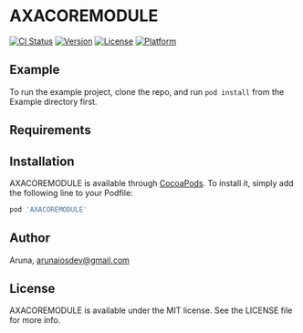 # AXACOREMODULE

[![CI Status](https://img.shields.io/travis/ArunaYarra/AXACOREMODULE.svg?style=flat)](https://travis-ci.org/ArunaYarra/AXACOREMODULE)
[![Version](https://img.shields.io/cocoapods/v/AXACOREMODULE.svg?style=flat)](https://cocoapods.org/pods/AXACOREMODULE)
[![License](https://img.shields.io/cocoapods/l/AXACOREMODULE.svg?style=flat)](https://cocoapods.org/pods/AXACOREMODULE)
[![Platform](https://img.shields.io/cocoapods/p/AXACOREMODULE.svg?style=flat)](https://cocoapods.org/pods/AXACOREMODULE)

## Example

To run the example project, clone the repo, and run `pod install` from the Example directory first.

## Requirements

## Installation

AXACOREMODULE is available through [CocoaPods](https://cocoapods.org). To install
it, simply add the following line to your Podfile:

```ruby
pod 'AXACOREMODULE'
```

## Author

Aruna, arunaiosdev@gmail.com

## License

AXACOREMODULE is available under the MIT license. See the LICENSE file for more info.
